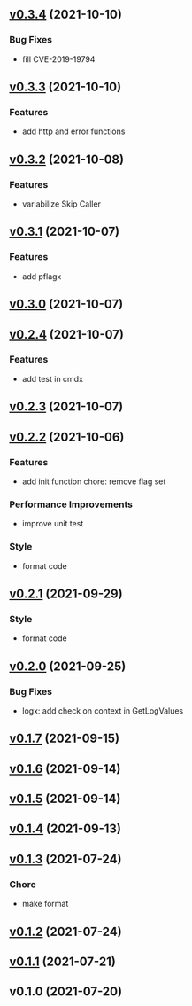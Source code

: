 
<a name="v0.3.4"></a>
## [v0.3.4](https://gitlab.w6d.io/w6d/kratos/-/compare/v0.3.3...v0.3.4) (2021-10-10)

### Bug Fixes

* fill CVE-2019-19794


<a name="v0.3.3"></a>
## [v0.3.3](https://gitlab.w6d.io/w6d/kratos/-/compare/v0.3.2...v0.3.3) (2021-10-10)

### Features

* add http and error functions


<a name="v0.3.2"></a>
## [v0.3.2](https://gitlab.w6d.io/w6d/kratos/-/compare/v0.3.1...v0.3.2) (2021-10-08)

### Features

* variabilize Skip Caller


<a name="v0.3.1"></a>
## [v0.3.1](https://gitlab.w6d.io/w6d/kratos/-/compare/v0.3.0...v0.3.1) (2021-10-07)

### Features

* add pflagx


<a name="v0.3.0"></a>
## [v0.3.0](https://gitlab.w6d.io/w6d/kratos/-/compare/v0.2.4...v0.3.0) (2021-10-07)


<a name="v0.2.4"></a>
## [v0.2.4](https://gitlab.w6d.io/w6d/kratos/-/compare/v0.2.3...v0.2.4) (2021-10-07)

### Features

* add test in cmdx


<a name="v0.2.3"></a>
## [v0.2.3](https://gitlab.w6d.io/w6d/kratos/-/compare/v0.2.2...v0.2.3) (2021-10-07)


<a name="v0.2.2"></a>
## [v0.2.2](https://gitlab.w6d.io/w6d/kratos/-/compare/v0.2.1...v0.2.2) (2021-10-06)

### Features

* add init function chore: remove flag set

### Performance Improvements

* improve unit test

### Style

* format code


<a name="v0.2.1"></a>
## [v0.2.1](https://gitlab.w6d.io/w6d/kratos/-/compare/v0.2.0...v0.2.1) (2021-09-29)

### Style

* format code


<a name="v0.2.0"></a>
## [v0.2.0](https://gitlab.w6d.io/w6d/kratos/-/compare/v0.1.7...v0.2.0) (2021-09-25)

### Bug Fixes

* logx: add check on context in GetLogValues


<a name="v0.1.7"></a>
## [v0.1.7](https://gitlab.w6d.io/w6d/kratos/-/compare/v0.1.6...v0.1.7) (2021-09-15)


<a name="v0.1.6"></a>
## [v0.1.6](https://gitlab.w6d.io/w6d/kratos/-/compare/v0.1.5...v0.1.6) (2021-09-14)


<a name="v0.1.5"></a>
## [v0.1.5](https://gitlab.w6d.io/w6d/kratos/-/compare/v0.1.4...v0.1.5) (2021-09-14)


<a name="v0.1.4"></a>
## [v0.1.4](https://gitlab.w6d.io/w6d/kratos/-/compare/v0.1.3...v0.1.4) (2021-09-13)


<a name="v0.1.3"></a>
## [v0.1.3](https://gitlab.w6d.io/w6d/kratos/-/compare/v0.1.2...v0.1.3) (2021-07-24)

### Chore

* make format


<a name="v0.1.2"></a>
## [v0.1.2](https://gitlab.w6d.io/w6d/kratos/-/compare/v0.1.1...v0.1.2) (2021-07-24)


<a name="v0.1.1"></a>
## [v0.1.1](https://gitlab.w6d.io/w6d/kratos/-/compare/v0.1.0...v0.1.1) (2021-07-21)


<a name="v0.1.0"></a>
## v0.1.0 (2021-07-20)

